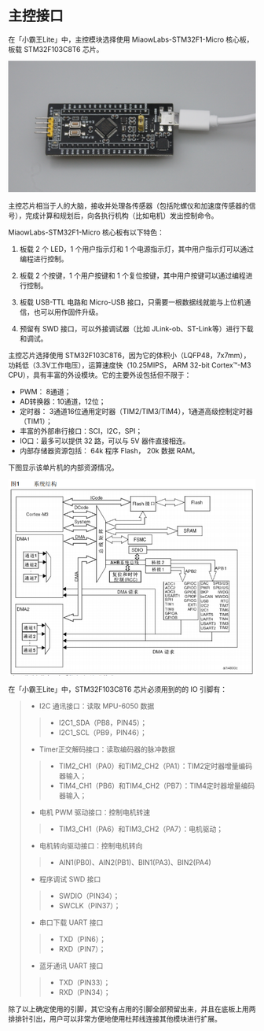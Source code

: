 # 主控接口


在「小霸王Lite」中，主控模块选择使用 MiaowLabs-STM32F1-Micro 核心板，板载 STM32F103C8T6 芯片。

![](/img/IMG_5733.JPG)

主控芯片相当于人的大脑，接收并处理各传感器（包括陀螺仪和加速度传感器的信号），完成计算和规划后，向各执行机构（比如电机）发出控制命令。

MiaowLabs-STM32F1-Micro 核心板有以下特色：

1. 板载 2 个 LED，1 个用户指示灯和 1 个电源指示灯，其中用户指示灯可以通过编程进行控制。

2. 板载 2 个按键，1 个用户按键和 1 个复位按键，其中用户按键可以通过编程进行控制。

3. 板载 USB-TTL 电路和 Micro-USB 接口，只需要一根数据线就能与上位机通信，也可以用作固件升级。

4. 预留有 SWD 接口，可以外接调试器（比如 JLink-ob、ST-Link等）进行下载和调试。

主控芯片选择使用 STM32F103C8T6，因为它的体积小（LQFP48，7x7mm），功耗低（3.3V工作电压），运算速度快（10.25MIPS， ARM 32-bit Cortex™-M3 CPU），具有丰富的外设模块。它的主要外设包括但不限于：

* PWM： 8通道； 
* AD转换器：10通道，12位； 
* 定时器： 3通道16位通用定时器（TIM2/TIM3/TIM4），1通道高级控制定时器（TIM1）； 
* 丰富的外部串行接口：SCI，I2C，SPI； 
* IO口：最多可以提供 32 路，可以与 5V 器件直接相连。 
* 内部存储器资源包括： 64k 程序 Flash， 20k 数据 RAM。

下图显示该单片机的内部资源情况。

![内部资源](/img/2019-06-20_205924.png)
 
在「小霸王Lite」中，STM32F103C8T6 芯片必须用到的的 IO 引脚有： 

> + I2C 通讯接口：读取 MPU-6050 数据
>> + I2C1_SDA（PB8，PIN45）；
>> + I2C1_SCL（PB9，PIN46）； 
> + Timer正交解码接口：读取编码器的脉冲数据
>> + TIM2_CH1（PA0）和TIM2_CH2（PA1）：TIM2定时器增量编码器输入； 
>> + TIM4_CH1（PB6）和TIM4_CH2（PB7）：TIM4定时器增量编码器输入；
> + 电机 PWM 驱动接口：控制电机转速 
>> + TIM3_CH1（PA6）和TIM3_CH2（PA7）：电机驱动；
> + 电机转向驱动接口：控制电机转向
>> + AIN1(PB0)、AIN2(PB1)、BIN1(PA3)、BIN2(PA4)
> + 程序调试 SWD 接口 
>> + SWDIO（PIN34）； 
>> + SWCLK（PIN37）；  
> + 串口下载 UART 接口 
>> + TXD（PIN6）； 
>> + RXD（PIN7）；
> + 蓝牙通讯 UART 接口
>> + TXD（PIN33）； 
>> + RXD（PIN34）；

除了以上确定使用的引脚，其它没有占用的引脚全部预留出来，并且在底板上用两排排针引出，用户可以非常方便地使用杜邦线连接其他模块进行扩展。
